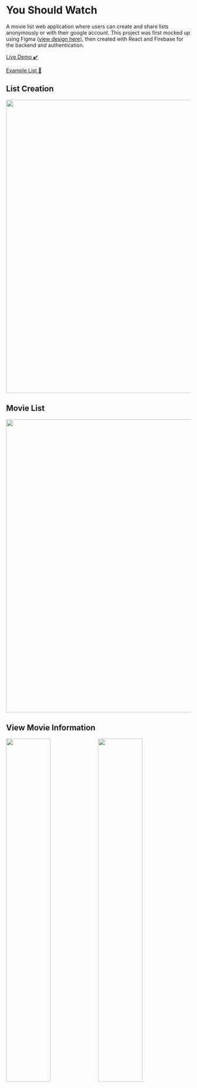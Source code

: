 # You Should Watch

A movie list web application where users can create and share lists anonymously or with their google account. This project was first mocked up using Figma ([view design here](https://www.figma.com/file/0U8yRbSoBSanT38E7Mlyn2/You-Should-Watch?node-id=0%3A1)), then created with React and Firebase for the backend and authentication.

[Live Demo ✔️](https://briancurrie.github.io/you-should-watch/)

[Example List 📜](https://briancurrie.github.io/you-should-watch/#/list/kGPcrPoOCqMBvxvOKEvm)


## List Creation

<p align="center">
  <img src="https://i.imgur.com/UAvQstc.png" width="800px"/>
</p>

## Movie List

<p align="center">
  <img src="https://i.imgur.com/3Rct8pJ.png" width="800px"/>
</p>

## View Movie Information

<p>
  <img src="https://i.imgur.com/zoplgps.png" width="49%" />
  <img src="https://i.imgur.com/HCNyU0h.png" width="49%" /> 
</p>

## Users Lists 

<p align="center">
  <img src="https://i.imgur.com/ZYgMSRu.png" width="800px"/>
</p>

## User Authentication and Social Media Sharing

<p align="center">
  <img src="https://i.imgur.com/8jjcvNJ.png" height='300px' />
  <img src="https://i.imgur.com/3ZwAhkT.png" width="60%" /> 
</p>
